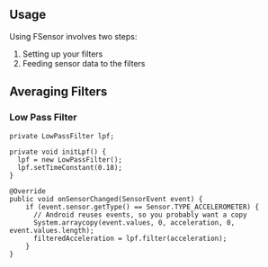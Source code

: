 ## Usage
Using FSensor involves two steps:

1. Setting up your filters
2. Feeding sensor data to the filters

## Averaging Filters

### Low Pass Filter

```
private LowPassFilter lpf;

private void initLpf() {
  lpf = new LowPassFilter();
  lpf.setTimeConstant(0.18);
}

@Override
public void onSensorChanged(SensorEvent event) {
    if (event.sensor.getType() == Sensor.TYPE_ACCELEROMETER) {
      // Android reuses events, so you probably want a copy
      System.arraycopy(event.values, 0, acceleration, 0, event.values.length);
      filteredAcceleration = lpf.filter(acceleration);
    }
}
```
